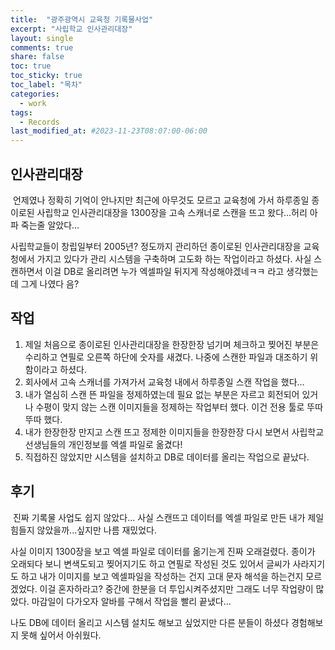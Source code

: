 ```yaml
---
title:  "광주광역시 교육청 기록물사업"
excerpt: "사립학교 인사관리대장"
layout: single
comments: true
share: false
toc: true
toc_sticky: true
toc_label: "목차"
categories:
  - work
tags:
  - Records
last_modified_at: #2023-11-23T08:07:00-06:00
---
```


## 인사관리대장
&nbsp;언제였나 정확히 기억이 안나지만 최근에 아무것도 모르고 교육청에 가서 하루종일 종이로된 사립학교 인사관리대장을 1300장을 고속 스캐너로 스캔을 뜨고 왔다...허리 아파 죽는줄 알았다...

사립학교들이 창립일부터 2005년? 정도까지 관리하던 종이로된 인사관리대장을 교육청에서 가지고 있다가 관리 시스템을 구축하며 고도화 하는 작업이라고 하셨다.
사실 스캔하면서 이걸 DB로 올리려면 누가 엑셀파일 뒤지게 작성해야겠네ㅋㅋ 라고 생각했는데 그게 나였다 음?

## 작업
1. 제일 처음으로 종이로된 인사관리대장을 한장한장 넘기며 체크하고 찢어진 부분은 수리하고 연필로 오른쪽 하단에 숫자를 새겼다. 나중에 스캔한 파일과 대조하기 위함이라고 하셨다.
1. 회사에서 고속 스캐너를 가져가서 교육청 내에서 하루종일 스캔 작업을 했다...
1. 내가 열심히 스캔 뜬 파일을 정제하였는데 필요 없는 부분은 자르고 회전되어 있거나 수평이 맞지 않는 스캔 이미지들을 정제하는 작업부터 했다. 이건 전용 툴로 뚜따뚜따 했다.
1. 내가 한장한장 만지고 스캔 뜨고 정제한 이미지들을 한장한장 다시 보면서 사립학교 선생님들의 개인정보를 엑셀 파일로 옮겼다!
1. 직접하진 않았지만 시스템을 설치하고 DB로 데이터를 올리는 작업으로 끝났다.

## 후기
&nbsp;진짜 기록물 사업도 쉽지 않았다... 사실 스캔뜨고 데이터를 엑셀 파일로 만든 내가 제일 힘들지 않았을까...싶지만 나름 재밌었다.

사실 이미지 1300장을 보고 엑셀 파일로 데이터를 옮기는게 진짜 오래걸렸다. 종이가 오래되다 보니 변색도되고 찢어지기도 하고 연필로 작성된 것도 있어서 글씨가 사라지기도 하고 내가 이미지를 보고 엑셀파일을 작성하는 건지 고대 문자 해석을 하는건지 모르겠었다. 이걸 혼자하라고? 중간에 한분을 더 투입시켜주셨지만 그래도 너무 작업량이 많았다. 마감일이 다가오자 알바를 구해서 작업을 빨리 끝냈다...

나도 DB에 데이터 올리고 시스템 설치도 해보고 싶었지만 다른 분들이 하셨다 경험해보지 못해 싶어서 아쉬웠다.